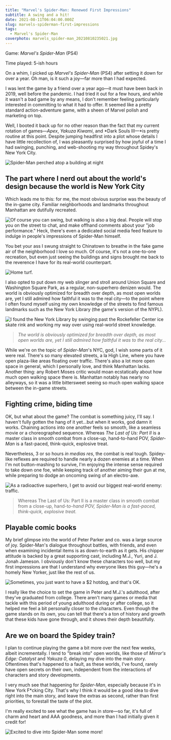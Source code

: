```yaml
---
title: "Marvel's Spider-Man: Renewed First Impressions"
subtitle: A swing and a hit!
date: 2021-08-11T06:04:00.000Z
slug: marvels-spiderman-first-impressions
tags:
  - Marvel's Spider-Man
coverphoto: marvels_spider-man_20210810235021.jpg
---
```

Game: *Marvel's Spider-Man* (PS4)

Time played: 5-ish hours

On a whim, I picked up *Marvel's Spider-Man* (PS4) after setting it down for over a year. Oh man, is it such a joy—far more than I had expected.

I was lent the game by a friend over a year ago—it must have been back in 2019, well before the pandemic. I had tried it out for a few hours, and while it wasn't a bad game by any means, I don't remember feeling particularly interested in committing to what it had to offer. It seemed like a pretty standard action-adventure game, with a sheen of Marvel polish and marketing on top.

Well, I booted it back up for no other reason than the fact that my current rotation of games—*Apex*, *Yakuza Kiwami*, and \*Dark Souls III—\*is pretty routine at this point. Despite jumping headfirst into a plot whose details I have little recollection of, I was pleasantly surprised by how joyful of a time I had swinging, punching, and web-shooting my way throughout Spidey's New York City.

![Spider-Man perched atop a building at night](marvels_spider-man_20210807222742.jpg)

## The part where I nerd out about the world's design because the world is New York City

Which leads me to this: for me, the most obvious surprise was the beauty of the in-game city. Familiar neighborhoods and landmarks throughout Manhattan are dutifully recreated.

![Of course you can swing, but walking is also a big deal. People will stop you on the street to chat, and make offhand comments about your "job performance." Heck, there's even a dedicated social media feed feature to indulge in people's impressions of Spider-Man himself.](marvels_spider-man_20210810235918.jpg)

You bet your ass I swung straight to Chinatown to breathe in the fake game air of the neighborhood I love so much. Of course, it's not a one-to-one recreation, but even just seeing the buildings and signs brought me back to the reverence I have for its real-world counterpart.

![Home turf.](marvels_spider-man_20210811000732.jpg)

I also opted to put down my web slinger and stroll around Union Square and Washington Square Park, as a regular, non-superhero denizen would. The world is obviously optimized for breadth over depth, as most open worlds are, yet I still admired how faithful it was to the real city—to the point where I often found myself using my own knowledge of the streets to find famous landmarks such as the New York Library (the game's version of the NYPL).

![I found the New York Library by swinging past the Rockefeller Center ice skate rink and working my way over using real-world street knowledge.](marvels_spider-man_20210811002229.jpg)

> *The world is obviously optimized for breadth over depth, as most open worlds are, yet I still admired how faithful it was to the real city...*

While we're on the topic of *Spider-Man*'s NYC, god, I wish some parts of it were real. There's so many elevated streets, a la High Line, where you have open plaza-like areas floating over traffic. There's also a lot more open space in general, which I personally love, and think Manhattan lacks. Another thing: any Robert Moses critic would moan ecstatically about how much open walking space there is. Manhattan notably has nearly no alleyways, so it was a little bittersweet seeing so much open walking space between the in-game streets.

## Fighting crime, biding time

OK, but what about the game? The combat is something juicy, I'll say. I haven't fully gotten the hang of it yet...but when it works, god damn it works. Chaining actions into one another feels so smooth, like a seamless movie or a choreographed sequence. Whereas *The Last of Us: Part II* is a master class in smooth combat from a close-up, hand-to-hand POV, *Spider-Man* is a fast-paced, think-quick, explosive treat.

Nevertheless, 3 or so hours *in medias res*, the combat is real tough. Spidey-like reflexes are required to handle nearly a dozen enemies at a time. When I'm not button-mashing to survive, I'm enjoying the intense sense required to take down one foe, while keeping track of another aiming their gun at me, while preparing to dodge an oncoming swing of an electro-axe.

![As a radioactive superhero, I get to avoid our biggest real-world enemy: traffic.](marvels_spider-man_20210811003721.jpg)

> Whereas The Last of Us: Part II is a master class in smooth combat from a close-up, hand-t*o-hand POV, Spider-Man is a fast-paced, think-quick, explosive treat.*

## Playable comic books

My brief glimpse into the world of Peter Parker and co. was a large source of joy. Spider-Man's dialogue throughout battles, with friends, and even when examining incidental items is as down-to-earth as it gets. His chipper attitude is backed by a great supporting cast, including M.J., Yuri, and J. Jonah Jameson. I obviously don't know these characters too well, but my first impressions are that I understand why everyone likes this guy—he's a homely New Yorker, just like the rest of us.

![Sometimes, you just want to have a $2 hotdog, and that's OK.](marvels_spider-man_20210811004019.jpg)

I really like the choice to set the game in Peter and M.J.'s adulthood, after they've graduated from college. There aren't many games or media that tackle with this period of young adulthood during or after college, so it helped me feel a bit personally closer to the characters. Even though the game stands on its own, you can tell that there's a ton of history and growth that these kids have gone through, and it shows their depth beautifully.

## Are we on board the Spidey train?

I plan to continue playing the game a bit more over the next few weeks, albeit incrementally. I tend to "break into" open worlds, like those of *Mirror's Edge: Catalyst* and *Yakuza 0*, delaying my dive into the main story. Oftentimes that's happened to a fault, as these worlds, I've found, rarely have open secrets on their own, independent from the interactions of characters and story developments.

I very much see that happening for *Spider-Man*, especially because it's in New York F*cking City. That's why I think it would be a good idea to dive right into the main story, and leave the extras as second, rather than first priorities, to forestall the taste of the plot.

I'm really excited to see what the game has in store—so far, it's full of charm and heart and AAA goodness, and more than I had initially given it credit for!

![Excited to dive into Spider-Man some more!](marvels_spider-man_20210811003125.jpg)